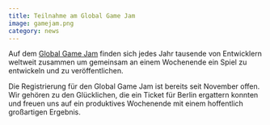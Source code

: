 ```yaml
---
title: Teilnahme am Global Game Jam
image: gamejam.png
category: news
---
```

Auf dem [Global Game Jam](http://globalgamejam.org/) finden sich jedes Jahr tausende von Entwicklern weltweit zusammen um gemeinsam an einem Wochenende ein Spiel zu entwickeln und zu veröffentlichen.

Die Registrierung für den Global Game Jam ist bereits seit November offen. Wir gehören zu den Glücklichen, die ein Ticket für Berlin ergattern konnten und freuen uns auf ein produktives Wochenende mit einem hoffentlich großartigen Ergebnis.

